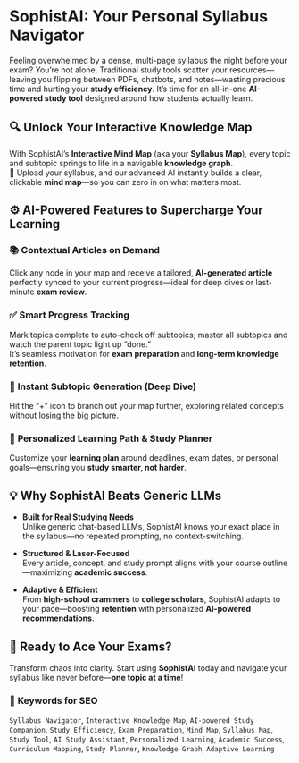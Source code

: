 # **SophistAI: Your Personal Syllabus Navigator**

Feeling overwhelmed by a dense, multi-page syllabus the night before your exam? You’re not alone. Traditional study tools scatter your resources—leaving you flipping between PDFs, chatbots, and notes—wasting precious time and hurting your **study efficiency**. It’s time for an all-in-one **AI-powered study tool** designed around how students actually learn.

## 🔍 **Unlock Your Interactive Knowledge Map**

With SophistAI’s **Interactive Mind Map** (aka your **Syllabus Map**), every topic and subtopic springs to life in a navigable **knowledge graph**.  
📄 Upload your syllabus, and our advanced AI instantly builds a clear, clickable **mind map**—so you can zero in on what matters most.


## ⚙️ **AI-Powered Features to Supercharge Your Learning**

### 📚 **Contextual Articles on Demand**  
Click any node in your map and receive a tailored, **AI-generated article** perfectly synced to your current progress—ideal for deep dives or last-minute **exam review**.

### ✅ **Smart Progress Tracking**  
Mark topics complete to auto-check off subtopics; master all subtopics and watch the parent topic light up “done.”  
It’s seamless motivation for **exam preparation** and **long-term knowledge retention**.

### 🔎 **Instant Subtopic Generation (Deep Dive)**  
Hit the “+” icon to branch out your map further, exploring related concepts without losing the big picture.

### 📆 **Personalized Learning Path & Study Planner**  
Customize your **learning plan** around deadlines, exam dates, or personal goals—ensuring you **study smarter, not harder**.


## 💡 **Why SophistAI Beats Generic LLMs**

- **Built for Real Studying Needs**  
  Unlike generic chat-based LLMs, SophistAI knows your exact place in the syllabus—no repeated prompting, no context-switching.

- **Structured & Laser-Focused**  
  Every article, concept, and study prompt aligns with your course outline—maximizing **academic success**.

- **Adaptive & Efficient**  
  From **high-school crammers** to **college scholars**, SophistAI adapts to your pace—boosting **retention** with personalized **AI-powered recommendations**.


## 🎯 **Ready to Ace Your Exams?**

Transform chaos into clarity. Start using **SophistAI** today and navigate your syllabus like never before—**one topic at a time**!


### 🔑 **Keywords for SEO**  
`Syllabus Navigator`, `Interactive Knowledge Map`, `AI-powered Study Companion`, `Study Efficiency`, `Exam Preparation`, `Mind Map`, `Syllabus Map`, `Study Tool`, `AI Study Assistant`, `Personalized Learning`, `Academic Success`, `Curriculum Mapping`, `Study Planner`, `Knowledge Graph`, `Adaptive Learning`
